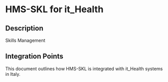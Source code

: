 # HMS-SKL for it_Health

## Description

Skills Management

## Integration Points

This document outlines how HMS-SKL is integrated with it_Health systems in Italy.
